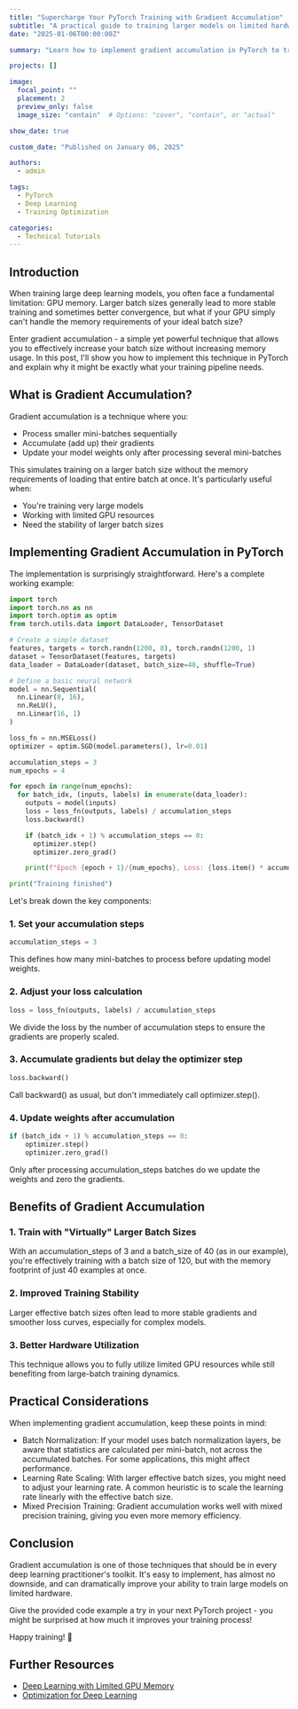 ```yaml
---
title: "Supercharge Your PyTorch Training with Gradient Accumulation"
subtitle: "A practical guide to training larger models on limited hardware"
date: "2025-01-06T00:00:00Z"

summary: "Learn how to implement gradient accumulation in PyTorch to train larger models on limited GPU resources, improving model performance and training stability."

projects: []

image:
  focal_point: ""
  placement: 2
  preview_only: false
  image_size: "contain"  # Options: "cover", "contain", or "actual"

show_date: true

custom_date: "Published on January 06, 2025"

authors:
  - admin

tags:
  - PyTorch
  - Deep Learning
  - Training Optimization

categories:
  - Technical Tutorials
---
```


## Introduction
When training large deep learning models, you often face a fundamental limitation: GPU memory. Larger batch sizes generally lead to more stable training and sometimes better convergence, but what if your GPU simply can't handle the memory requirements of your ideal batch size?

Enter gradient accumulation - a simple yet powerful technique that allows you to effectively increase your batch size without increasing memory usage. In this post, I'll show you how to implement this technique in PyTorch and explain why it might be exactly what your training pipeline needs.

## What is Gradient Accumulation?
Gradient accumulation is a technique where you:
 - Process smaller mini-batches sequentially 
 - Accumulate (add up) their gradients 
 - Update your model weights only after processing several mini-batches

This simulates training on a larger batch size without the memory requirements of loading that entire batch at once. It's particularly useful when:

- You're training very large models 
- Working with limited GPU resources 
- Need the stability of larger batch sizes

## Implementing Gradient Accumulation in PyTorch
The implementation is surprisingly straightforward. Here's a complete working example:

```python
import torch
import torch.nn as nn
import torch.optim as optim
from torch.utils.data import DataLoader, TensorDataset

# Create a simple dataset
features, targets = torch.randn(1200, 8), torch.randn(1200, 1)
dataset = TensorDataset(features, targets)
data_loader = DataLoader(dataset, batch_size=40, shuffle=True)

# Define a basic neural network
model = nn.Sequential(
  nn.Linear(8, 16),
  nn.ReLU(),
  nn.Linear(16, 1)
)

loss_fn = nn.MSELoss()
optimizer = optim.SGD(model.parameters(), lr=0.01)

accumulation_steps = 3
num_epochs = 4

for epoch in range(num_epochs):
  for batch_idx, (inputs, labels) in enumerate(data_loader):
    outputs = model(inputs)
    loss = loss_fn(outputs, labels) / accumulation_steps
    loss.backward()

    if (batch_idx + 1) % accumulation_steps == 0:
      optimizer.step()
      optimizer.zero_grad()

    print(f"Epoch {epoch + 1}/{num_epochs}, Loss: {loss.item() * accumulation_steps:.4f}")

print("Training finished")
```

Let's break down the key components:
### 1. Set your accumulation steps
```python
accumulation_steps = 3
```
This defines how many mini-batches to process before updating model weights.

### 2. Adjust your loss calculation
```python
loss = loss_fn(outputs, labels) / accumulation_steps
```
We divide the loss by the number of accumulation steps to ensure the gradients are properly scaled.

### 3. Accumulate gradients but delay the optimizer step
```python
loss.backward()
```
Call backward() as usual, but don't immediately call optimizer.step().

### 4. Update weights after accumulation
```python
if (batch_idx + 1) % accumulation_steps == 0:
    optimizer.step()
    optimizer.zero_grad()
```
Only after processing accumulation_steps batches do we update the weights and zero the gradients.

## Benefits of Gradient Accumulation
### 1. Train with "Virtually" Larger Batch Sizes
With an accumulation_steps of 3 and a batch_size of 40 (as in our example), you're effectively training with a batch size of 120, but with the memory footprint of just 40 examples at once.

### 2. Improved Training Stability
Larger effective batch sizes often lead to more stable gradients and smoother loss curves, especially for complex models.

### 3. Better Hardware Utilization
This technique allows you to fully utilize limited GPU resources while still benefiting from large-batch training dynamics.

## Practical Considerations
When implementing gradient accumulation, keep these points in mind:

- Batch Normalization: If your model uses batch normalization layers, be aware that statistics are calculated per mini-batch, not across the accumulated batches. For some applications, this might affect performance. 
- Learning Rate Scaling: With larger effective batch sizes, you might need to adjust your learning rate. A common heuristic is to scale the learning rate linearly with the effective batch size. 
- Mixed Precision Training: Gradient accumulation works well with mixed precision training, giving you even more memory efficiency.

## Conclusion
Gradient accumulation is one of those techniques that should be in every deep learning practitioner's toolkit. It's easy to implement, has almost no downside, and can dramatically improve your ability to train large models on limited hardware.

Give the provided code example a try in your next PyTorch project - you might be surprised at how much it improves your training process!

Happy training! 🚀

## Further Resources

- [Deep Learning with Limited GPU Memory](https://pytorch.org/docs/stable/notes/amp_examples.html) 
- [Optimization for Deep Learning](https://www.deeplearningbook.org/contents/optimization.html)


